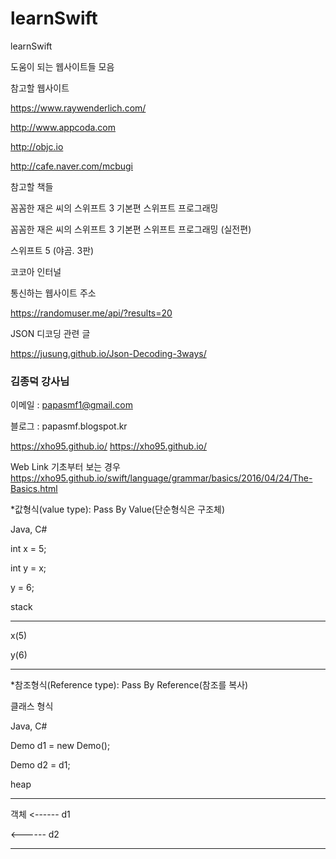 # learnSwift
learnSwift


도움이 되는 웹사이트들 모음

참고할 웹사이트 

https://www.raywenderlich.com/

http://www.appcoda.com

http://objc.io

http://cafe.naver.com/mcbugi

참고할 책들 

 꼼꼼한 재은 씨의 스위프트 3 기본편 스위프트 프로그래밍

 꼼꼼한 재은 씨의 스위프트 3 기본편 스위프트 프로그래밍 (실전편)

 스위프트 5 (야곰. 3판)

코코아 인터널

통신하는 웹사이트 주소

https://randomuser.me/api/?results=20

JSON 디코딩 관련 글 

 

https://jusung.github.io/Json-Decoding-3ways/

### 김종덕 강사님

이메일 : papasmf1@gmail.com

블로그 : papasmf.blogspot.kr

https://xho95.github.io/
https://xho95.github.io/
 

Web Link
기초부터 보는 경우
https://xho95.github.io/swift/language/grammar/basics/2016/04/24/The-Basics.html


*값형식(value type): Pass By Value(단순형식은 구조체)

Java, C#

int x = 5; 

int y = x;

y = 6;



stack

-----

x(5)

y(6)

-----



*참조형식(Reference type): Pass By Reference(참조를 복사)

클래스 형식

Java, C#

Demo d1 = new Demo();

Demo d2 = d1; 



heap

------

객체 <------ d1

<------ d2



------

